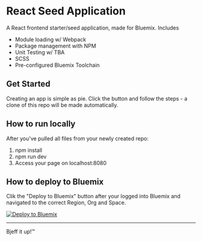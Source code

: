 # React Seed Application
A React frontend starter/seed application, made for Bluemix. Includes
- Module loading w/ Webpack
- Package management with NPM
- Unit Testing w/ TBA
- SCSS
- Pre-configured Bluemix Toolchain

## Get Started
Creating an app is simple as pie. Click the button and follow the steps - a clone of this repo will be made automatically.

## How to run locally
After you've pulled all files from your newly created repo:
1. npm install
3. npm run dev
4. Access your page on localhost:8080

## How to deploy to Bluemix
Clik the "Deploy to Bluemix" button after your logged into Bluemix and navigated to the correct Region, Org and Space.

[![Deploy to Bluemix](https://bluemix.net/deploy/button.png)](https://bluemix.net/devops/setup/deploy/?repository=https://github.com/larshnordli/react-seed-app)

----
Bjeff it up!™

